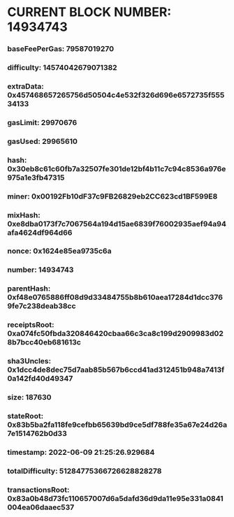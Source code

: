 # CURRENT BLOCK NUMBER: 14934743

### baseFeePerGas: 79587019270
### difficulty: 14574042679071382
### extraData: 0x457468657265756d50504c4e532f326d696e6572735f55534133
### gasLimit: 29970676
### gasUsed: 29965610
### hash: 0x30eb8c61c60fb7a32507fe301de12bf4b11c7c94c8536a976e975a1e3fb47315
### miner: 0x00192Fb10dF37c9FB26829eb2CC623cd1BF599E8
### mixHash: 0xe8dba0173f7c7067564a194d15ae6839f76002935aef94a94afa4624df964d66
### nonce: 0x1624e85ea9735c6a
### number: 14934743
### parentHash: 0xf48e0765886ff08d9d33484755b8b610aea17284d1dcc3769fe7c238deab38cc
### receiptsRoot: 0xa074fc50fbda320846420cbaa66c3ca8c199d2909983d028b7bcc40eb681613c
### sha3Uncles: 0x1dcc4de8dec75d7aab85b567b6ccd41ad312451b948a7413f0a142fd40d49347
### size: 187630
### stateRoot: 0x83b5ba2fa118fe9cefbb65639bd9ce5df788fe35a67e24d26a7e1514762b0d33
### timestamp: 2022-06-09 21:25:26.929684
### totalDifficulty: 51284775366726628828278
### transactionsRoot: 0x83a0b48d73fc110657007d6a5dafd36d9da11e95e331a0841004ea06daaec537
